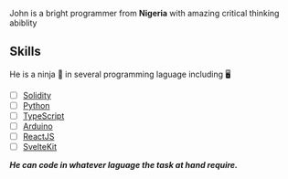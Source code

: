 John is a bright programmer from __Nigeria__ with amazing critical thinking abiblity

## Skills
He is a ninja 🥷 in several programming laguage including 🖥️

- [ ] [Solidity]()
- [ ] [Python]()
- [ ] [TypeScript]()
- [ ] [Arduino]()
- [ ] [ReactJS]()
- [ ] [SvelteKit]()

___He can code in whatever laguage the task at hand require.___

